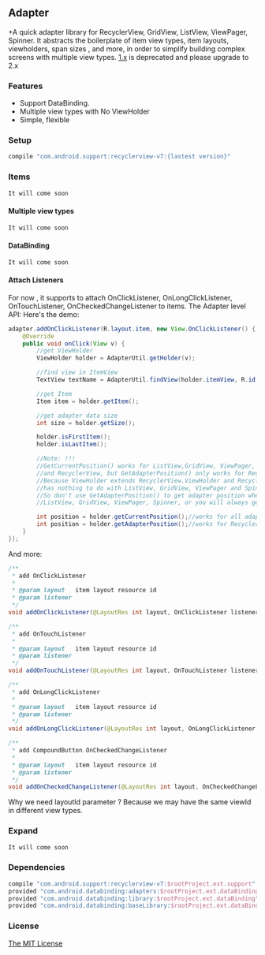 ## Adapter

+A quick adapter library for RecyclerView, GridView, ListView, ViewPager, Spinner. It abstracts the boilerplate of item view types, item layouts, viewholders, span sizes , and more, in order to simplify building complex screens with multiple view types. [1.x](https://github.com/thepacific/adapter/blob/master/README-old.md) is deprecated and please upgrade to 2.x

### Features
+ Support DataBinding.
+ Multiple view types with No ViewHolder
+ Simple, flexible 

### Setup
```groovy
compile "com.android.support:recyclerview-v7:{lastest version}"
```

### Items
```java
It will come soon
```

#### Multiple view types
```groovy
It will come soon
```

#### DataBinding
```java
It will come soon
```

#### Attach Listeners
For now , it supports to attach OnClickListener, OnLongClickListener, OnTouchListener, OnCheckedChangeListener to items. The Adapter level API:
Here's the demo:
```java
adapter.addOnClickListener(R.layout.item, new View.OnClickListener() {
    @Override
    public void onClick(View v) {
        //get ViewHolder
        ViewHolder holder = AdapterUtil.getHolder(v);

        //find view in ItemView
        TextView textName = AdapterUtil.findView(holder.itemView, R.id.text_name);

        //get Item
        Item item = holder.getItem();

        //get adapter data size
        int size = holder.getSize();

        holder.isFirstItem();
        holder.isLastItem();

        //Note: !!!
        //GetCurrentPosition() works for ListView,GridView, ViewPager, Spinner
        //and RecyclerView, but GetAdapterPosition() only works for RecyclerView. Why?
        //Because ViewHolder extends RecyclerView.ViewHolder and RecyclerView.ViewHolder
        //has nothing to do with ListView, GridView, ViewPager and Spinner.
        //So don't use GetAdapterPosition() to get adapter position when you are using
        //ListView, GridView, ViewPager, Spinner, or you will always get 0

        int position = holder.getCurrentPosition();//works for all adapter views
        int position = holder.getAdapterPosition();//works for RecyclerView
    }
});
```
And more:
```java
/**
 * add OnClickListener
 *
 * @param layout   item layout resource id
 * @param listener
 */
void addOnClickListener(@LayoutRes int layout, OnClickListener listener);

/**
 * add OnTouchListener
 *
 * @param layout   item layout resource id
 * @param listener
 */
void addOnTouchListener(@LayoutRes int layout, OnTouchListener listener);

/**
 * add OnLongClickListener
 *
 * @param layout   item layout resource id
 * @param listener
 */
void addOnLongClickListener(@LayoutRes int layout, OnLongClickListener listener);

/**
 * add CompoundButton.OnCheckedChangeListener
 *
 * @param layout   item layout resource id
 * @param listener
 */
void addOnCheckedChangeListener(@LayoutRes int layout, OnCheckedChangeListener listener);
```
Why we need layoutId parameter ? Because we may have the same viewId in different view types.

### Expand
```java
It will come soon
```

### Dependencies
```groovy
compile "com.android.support:recyclerview-v7:$rootProject.ext.support"
provided "com.android.databinding:adapters:$rootProject.ext.dataBinding"
provided "com.android.databinding:library:$rootProject.ext.dataBinding"
provided "com.android.databinding:baseLibrary:$rootProject.ext.dataBindingBaseLibrary"
```

### License  
[The MIT License ](https://opensource.org/licenses/MIT)
